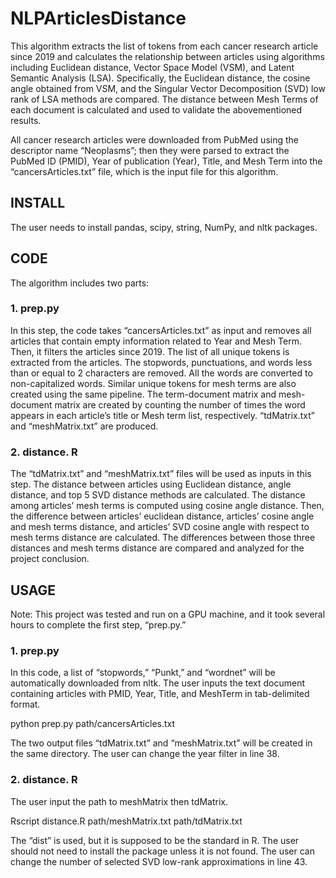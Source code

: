 # NLPArticlesDistance

This algorithm extracts the list of tokens from each cancer research article since 2019 and calculates the relationship between articles using algorithms including Euclidean distance, Vector Space Model (VSM), and Latent Semantic Analysis (LSA). Specifically, the Euclidean distance, the cosine angle obtained from VSM, and the Singular Vector Decomposition (SVD) low rank of LSA methods are compared. The distance between Mesh Terms of each document is calculated and used to validate the abovementioned results. 

All cancer research articles were downloaded from PubMed using the descriptor name “Neoplasms”; then they were parsed to extract the PubMed ID (PMID), Year of publication (Year), Title, and Mesh Term into the “cancersArticles.txt” file, which is the input file for this algorithm. 

## INSTALL
The user needs to install pandas, scipy, string, NumPy, and nltk packages. 


## CODE
The algorithm includes two parts:

### 1.	prep.py
In this step, the code takes “cancersArticles.txt” as input and removes all articles that contain empty information related to Year and Mesh Term. Then, it filters the articles since 2019. 
The list of all unique tokens is extracted from the articles. The stopwords, punctuations, and words less than or equal to 2 characters are removed. All the words are converted to non-capitalized words. Similar unique tokens for mesh terms are also created using the same pipeline. 
The term-document matrix and mesh-document matrix are created by counting the number of times the word appears in each article’s title or Mesh term list, respectively. “tdMatrix.txt” and “meshMatrix.txt” are produced. 

### 2.	distance. R
The “tdMatrix.txt” and “meshMatrix.txt” files will be used as inputs in this step. The distance between articles using Euclidean distance, angle distance, and top 5 SVD distance methods are calculated. The distance among articles’ mesh terms is computed using cosine angle distance. 
Then, the difference between articles’ euclidean distance, articles’ cosine angle and mesh terms distance, and articles’ SVD cosine angle with respect to mesh terms distance are calculated. 
The differences between those three distances and mesh terms distance are compared and analyzed for the project conclusion. 


## USAGE

Note: This project was tested and run on a GPU machine, and it took several hours to complete the first step, “prep.py.” 

### 1.	prep.py
In this code, a list of “stopwords,” “Punkt,” and “wordnet” will be automatically downloaded from nltk. 
The user inputs the text document containing articles with PMID, Year, Title, and MeshTerm in tab-delimited format. 

python prep.py path/cancersArticles.txt

The two output files “tdMatrix.txt” and “meshMatrix.txt” will be created in the same directory. 
The user can change the year filter in line 38.

### 2.	distance. R
The user input the path to meshMatrix then tdMatrix. 

Rscript distance.R path/meshMatrix.txt path/tdMatrix.txt

The “dist” is used, but it is supposed to be the standard in R. The user should not need to install the package unless it is not found. 
The user can change the number of selected SVD low-rank approximations in line 43. 
